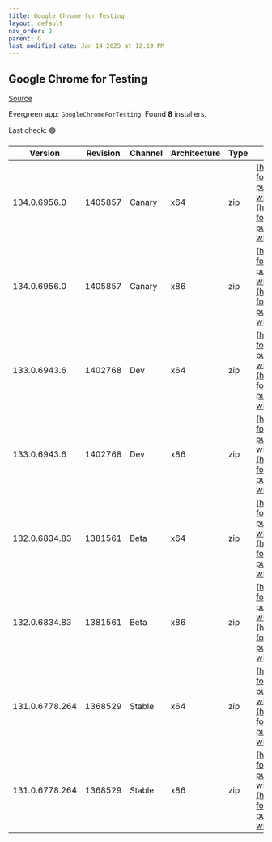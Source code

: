 ```yaml
---
title: Google Chrome for Testing
layout: default
nav_order: 2
parent: G
last_modified_date: Jan 14 2025 at 12:19 PM
---
```


## Google Chrome for Testing

[Source](https://googlechromelabs.github.io/chrome-for-testing/)

Evergreen app: `GoogleChromeForTesting`. Found **8** installers.

Last check: 🟢

| Version        | Revision | Channel | Architecture | Type | URI                                                                                                                                                                                              |
| -------------- | -------- | ------- | ------------ | ---- | ------------------------------------------------------------------------------------------------------------------------------------------------------------------------------------------------ |
| 134.0.6956.0   | 1405857  | Canary  | x64          | zip  | [https://storage.googleapis.com/chrome-for-testing-public/134.0.6956.0/win64/chrome-win64.zip](https://storage.googleapis.com/chrome-for-testing-public/134.0.6956.0/win64/chrome-win64.zip)     |
| 134.0.6956.0   | 1405857  | Canary  | x86          | zip  | [https://storage.googleapis.com/chrome-for-testing-public/134.0.6956.0/win32/chrome-win32.zip](https://storage.googleapis.com/chrome-for-testing-public/134.0.6956.0/win32/chrome-win32.zip)     |
| 133.0.6943.6   | 1402768  | Dev     | x64          | zip  | [https://storage.googleapis.com/chrome-for-testing-public/133.0.6943.6/win64/chrome-win64.zip](https://storage.googleapis.com/chrome-for-testing-public/133.0.6943.6/win64/chrome-win64.zip)     |
| 133.0.6943.6   | 1402768  | Dev     | x86          | zip  | [https://storage.googleapis.com/chrome-for-testing-public/133.0.6943.6/win32/chrome-win32.zip](https://storage.googleapis.com/chrome-for-testing-public/133.0.6943.6/win32/chrome-win32.zip)     |
| 132.0.6834.83  | 1381561  | Beta    | x64          | zip  | [https://storage.googleapis.com/chrome-for-testing-public/132.0.6834.83/win64/chrome-win64.zip](https://storage.googleapis.com/chrome-for-testing-public/132.0.6834.83/win64/chrome-win64.zip)   |
| 132.0.6834.83  | 1381561  | Beta    | x86          | zip  | [https://storage.googleapis.com/chrome-for-testing-public/132.0.6834.83/win32/chrome-win32.zip](https://storage.googleapis.com/chrome-for-testing-public/132.0.6834.83/win32/chrome-win32.zip)   |
| 131.0.6778.264 | 1368529  | Stable  | x64          | zip  | [https://storage.googleapis.com/chrome-for-testing-public/131.0.6778.264/win64/chrome-win64.zip](https://storage.googleapis.com/chrome-for-testing-public/131.0.6778.264/win64/chrome-win64.zip) |
| 131.0.6778.264 | 1368529  | Stable  | x86          | zip  | [https://storage.googleapis.com/chrome-for-testing-public/131.0.6778.264/win32/chrome-win32.zip](https://storage.googleapis.com/chrome-for-testing-public/131.0.6778.264/win32/chrome-win32.zip) |
